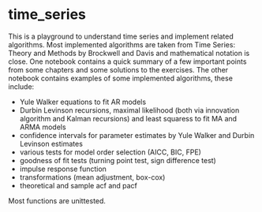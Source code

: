 # time_series

This is a playground to understand time series and implement related algorithms. 
Most implemented algorithms are taken from Time Series: Theory and Methods by Brockwell and Davis and mathematical notation is close. One notebook contains a quick summary of a few important points from some chapters and some solutions to the exercises. The other notebook contains examples of some implemented algorithms, these include:

* Yule Walker equations to fit AR models 
* Durbin Levinson recursions, maximal likelihood (both via innovation algorithm and Kalman recursions) and least squaress to fit MA and ARMA models
* confidence intervals for parameter estimates by Yule Walker and Durbin Levinson estimates
* various tests for model order selection (AICC, BIC, FPE)
* goodness of fit tests (turning point test, sign difference test)
* impulse response function
* transformations (mean adjustment, box-cox)
* theoretical and sample acf and pacf

Most functions are unittested.
